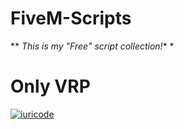 # FiveM-Scripts

** *This is my "Free" script collection!** *

# Only VRP
[![iuricode](https://github-readme-stats.vercel.app/api/top-langs/?username=DeXoHigh&hide=html&layout=compact=true&theme=radical)](https://github.com/DeXoHigh)
